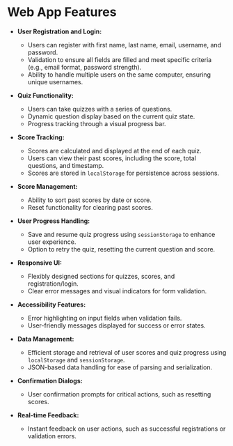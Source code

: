 # Web App Features

-   **User Registration and Login:**

    -   Users can register with first name, last name, email, username, and password.
    -   Validation to ensure all fields are filled and meet specific criteria (e.g., email format, password strength).
    -   Ability to handle multiple users on the same computer, ensuring unique usernames.

-   **Quiz Functionality:**
    -   Users can take quizzes with a series of questions.
    -   Dynamic question display based on the current quiz state.
    -   Progress tracking through a visual progress bar.
-   **Score Tracking:**

    -   Scores are calculated and displayed at the end of each quiz.
    -   Users can view their past scores, including the score, total questions, and timestamp.
    -   Scores are stored in `localStorage` for persistence across sessions.

-   **Score Management:**

    -   Ability to sort past scores by date or score.
    -   Reset functionality for clearing past scores.

-   **User Progress Handling:**

    -   Save and resume quiz progress using `sessionStorage` to enhance user experience.
    -   Option to retry the quiz, resetting the current question and score.

-   **Responsive UI:**

    -   Flexibly designed sections for quizzes, scores, and registration/login.
    -   Clear error messages and visual indicators for form validation.

-   **Accessibility Features:**

    -   Error highlighting on input fields when validation fails.
    -   User-friendly messages displayed for success or error states.

-   **Data Management:**

    -   Efficient storage and retrieval of user scores and quiz progress using `localStorage` and `sessionStorage`.
    -   JSON-based data handling for ease of parsing and serialization.

-   **Confirmation Dialogs:**

    -   User confirmation prompts for critical actions, such as resetting scores.

-   **Real-time Feedback:**
    -   Instant feedback on user actions, such as successful registrations or validation errors.
